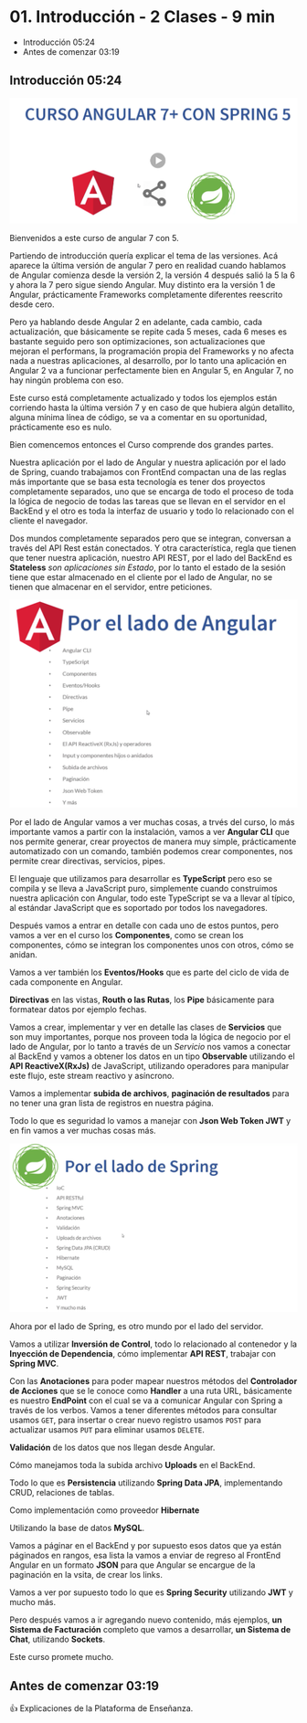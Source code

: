 # 01. Introducción - 2 Clases - 9 min

* Introducción 05:24
* Antes de comenzar 03:19

## Introducción 05:24

![01-01](images/01-01.png)

Bienvenidos a este curso de angular 7 con 5.

Partiendo de introducción quería explicar el tema de las versiones. Acá aparece la última versión de angular 7 pero en realidad cuando hablamos de Angular comienza desde la versión 2, la versión 4 después salió la 5 la 6 y ahora la 7 pero sigue siendo Angular. Muy distinto era la versión 1 de Angular, prácticamente Frameworks completamente diferentes reescrito desde cero.

Pero ya hablando desde Angular 2 en adelante, cada cambio, cada actualización, que básicamente se repite cada 5 meses, cada 6 meses es bastante seguido pero son optimizaciones, son actualizaciones que mejoran el performans, la programación propia del Frameworks y no afecta nada a nuestras aplicaciones, al desarrollo, por lo tanto una aplicación en Angular 2 va a funcionar perfectamente bien en Angular 5, en Angular 7, no hay ningún problema con eso.

Este curso está completamente actualizado y todos los ejemplos están corriendo hasta la última versión 7 y en caso de que hubiera algún detallito, alguna mínima línea de código, se va a comentar en su oportunidad, prácticamente eso es nulo.

Bien comencemos entonces el Curso comprende dos grandes partes.

Nuestra aplicación por el lado de Angular y nuestra aplicación por el lado de Spring, cuando trabajamos con FrontEnd compactan una de las reglas más importante que se basa esta tecnología es tener dos proyectos completamente separados, uno que se encarga de todo el proceso de toda la lógica de negocio de todas las tareas que se llevan en el servidor en el BackEnd y el otro es toda la interfaz de usuario y todo lo relacionado con el cliente el navegador.

Dos mundos completamente separados pero que se integran, conversan a través del API Rest están conectados. Y otra característica, regla que tienen que tener nuestra aplicación, nuestro API REST, por el lado del BackEnd es **Stateless** *son aplicaciones sin Estado*, por lo tanto el estado de la sesión tiene que estar almacenado en el cliente por el lado de Angular, no se tienen que almacenar en el servidor, entre peticiones.

![01-02](images/01-02.png)

Por el lado de Angular vamos a ver muchas cosas, a trvés del curso, lo más importante vamos a partir con la instalación, vamos a ver **Angular CLI** que nos permite generar, crear proyectos de manera muy simple, prácticamente automatizado con un comando, también podemos crear componentes, nos permite crear directivas, servicios, pipes. 

El lenguaje que utilizamos para desarrollar es **TypeScript** pero eso se compila y se lleva a JavaScript puro, simplemente cuando construimos nuestra aplicación con Angular, todo este TypeScript se va a llevar al típico, al estándar JavaScript que es soportado por todos los navegadores.

Después vamos a entrar en detalle con cada uno de estos puntos, pero vamos a ver en el curso los **Componentes**, como se crean los componentes, cómo se integran los componentes unos con otros, cómo se anidan.

Vamos a ver también los **Eventos/Hooks** que es parte del ciclo de vida de cada componente en Angular.

**Directivas** en las vistas, **Routh o las Rutas**, los **Pipe** básicamente para formatear datos por ejemplo fechas.

Vamos a crear, implementar y ver en detalle las clases de **Servicios** que son muy importantes, porque nos proveen toda la lógica de negocio por el lado de Angular, por lo tanto a través de un *Servicio* nos vamos a conectar al BackEnd y vamos a obtener los datos en un tipo **Observable** utilizando el **API ReactiveX(RxJs)** de JavaScript, utilizando operadores para manipular este flujo, este stream reactivo y asíncrono.

Vamos a implementar **subida de archivos**, **paginación de resultados** para no tener una gran lista de registros en nuestra página.

Todo lo que es seguridad lo vamos a manejar con **Json Web Token JWT** y en fin vamos a ver muchas cosas más.

![01-03](images/01-03.png)

Ahora por el lado de Spring, es otro mundo por el lado del servidor.

Vamos a utilizar **Inversión de Control**, todo lo relacionado al contenedor y la **Inyección de Dependencia**, cómo implementar **API REST**, trabajar con **Spring MVC**.

Con las **Anotaciones** para poder mapear nuestros métodos del **Controlador de Acciones** que se le conoce como **Handler** a una ruta URL, básicamente es nuestro **EndPoint** con el cual se va a comunicar Angular con Spring a través de los verbos. Vamos a tener diferentes métodos para consultar usamos `GET`, para insertar o crear nuevo registro usamos `POST` para actualizar usamos `PUT` para eliminar usamos `DELETE`.

**Validación** de los datos que nos llegan desde Angular.

Cómo manejamos toda la subida archivo **Uploads** en el BackEnd.

Todo lo que es **Persistencia** utilizando **Spring Data JPA**, implementando CRUD, relaciones de tablas.

Como implementación como proveedor **Hibernate**

Utilizando la base de datos **MySQL**.

Vamos a páginar en el BackEnd y por supuesto esos datos que ya están páginados en rangos, esa lista la vamos a enviar de regreso al FrontEnd Angular en un formato **JSON** para que Angular se encargue de la paginación en la vsita, de crear los links.

Vamos a ver por supuesto todo lo que es **Spring Security** utilizando **JWT** y mucho más.

Pero después vamos a ir agregando nuevo contenido, más ejemplos, **un Sistema de Facturación** completo que vamos a desarrollar, **un Sistema de Chat**, utilizando **Sockets**.

Este curso promete mucho.

## Antes de comenzar 03:19

:+1: Explicaciones de la Plataforma de Enseñanza.

